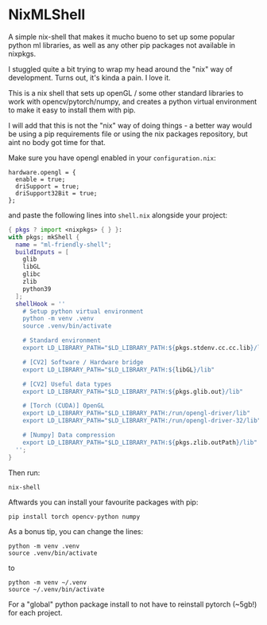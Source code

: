 # NixMLShell
A simple nix-shell that makes it mucho bueno to set up some popular python ml libraries, as well as any other pip packages not available in nixpkgs.

I stuggled quite a bit trying to wrap my head around the "nix" way of development. Turns out, it's kinda a pain. I love it.

This is a nix shell that sets up openGL / some other standard libraries to work with opencv/pytorch/numpy, and creates a python virtual environment to make it easy to install them with pip.

I will add that this is not the "nix" way of doing things - a better way would be using a pip requirements file or using the nix packages repository, but aint no body got time for that.

Make sure you have opengl enabled in your ```configuration.nix```:
```
hardware.opengl = {
  enable = true;
  driSupport = true;
  driSupport32Bit = true;
};
```

and paste the following lines into ```shell.nix``` alongside your project:
``` nix
{ pkgs ? import <nixpkgs> { } }:
with pkgs; mkShell {
  name = "ml-friendly-shell";
  buildInputs = [
    glib
    libGL
    glibc
    zlib
    python39
  ];
  shellHook = ''
    # Setup python virtual environment
    python -m venv .venv
    source .venv/bin/activate

    # Standard environment
    export LD_LIBRARY_PATH="$LD_LIBRARY_PATH:${pkgs.stdenv.cc.cc.lib}/lib"

    # [CV2] Software / Hardware bridge
    export LD_LIBRARY_PATH="$LD_LIBRARY_PATH:${libGL}/lib"

    # [CV2] Useful data types
    export LD_LIBRARY_PATH="$LD_LIBRARY_PATH:${pkgs.glib.out}/lib"

    # [Torch (CUDA)] OpenGL
    export LD_LIBRARY_PATH="$LD_LIBRARY_PATH:/run/opengl-driver/lib"
    export LD_LIBRARY_PATH="$LD_LIBRARY_PATH:/run/opengl-driver-32/lib"

    # [Numpy] Data compression
    export LD_LIBRARY_PATH="$LD_LIBRARY_PATH:${pkgs.zlib.outPath}/lib"
  '';
}
```

Then run:
```
nix-shell
```

Aftwards you can install your favourite packages with pip:
```
pip install torch opencv-python numpy
```

As a bonus tip, you can change the lines:
```
python -m venv .venv
source .venv/bin/activate
```
to
```
python -m venv ~/.venv
source ~/.venv/bin/activate
```
For a "global" python package install to not have to reinstall pytorch (~5gb!) for each project. 
